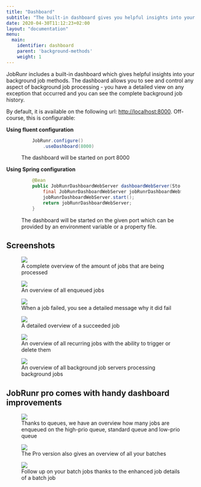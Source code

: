 ```yaml
---
title: "Dashboard"
subtitle: "The built-in dashboard gives you helpful insights into your background jobs"
date: 2020-04-30T11:12:23+02:00
layout: "documentation"
menu: 
  main: 
    identifier: dashboard
    parent: 'background-methods'
    weight: 1
---
```

JobRunr includes a built-in dashboard which gives helpful insights into your background job methods. The dashboard allows you to see and control any aspect of background job processing - you have a detailed view on any exception that occurred and you can see the complete background job history.

By default, it is available on the following url: [http://localhost:8000](http://localhost:8000). Off-course, this is configurable:

__Using fluent configuration__
<figure>

```java
    JobRunr.configure()
        .useDashboard(8000)
```
<figcaption>The dashboard will be started on port 8000</figcaption>
</figure>

__Using Spring configuration__
<figure>

```java
    @Bean
    public JobRunrDashboardWebServer dashboardWebServer(StorageProvider storageProvider, JsonMapper jsonMapper, int port) {
        final JobRunrDashboardWebServer jobRunrDashboardWebServer = new JobRunrDashboardWebServer(storageProvider, jsonMapper, port);
        jobRunrDashboardWebServer.start();
        return jobRunrDashboardWebServer;
    }
```
<figcaption>The dashboard will be started on the given port which can be provided by an environment variable or a property file.</figcaption>
</figure>


## Screenshots
<figure>
<img src="/documentation/jobrunr-overview-1.png" class="kg-image">
<figcaption>A complete overview of the amount of jobs that are being processed</figcaption>
</figure>

<figure>
<img src="/documentation/jobs-enqueued.png" class="kg-image">
<figcaption>An overview of all enqueued jobs</figcaption>
</figure>

<figure>
<img src="/documentation/job-details-failed-2.png" class="kg-image">
<figcaption>When a job failed, you see a detailed message why it did fail</figcaption>
</figure>

<figure>
<img src="/documentation/job-details-succeeded.png" class="kg-image">
<figcaption>A detailed overview of a succeeded job</figcaption>
</figure>

<figure>
<img src="/documentation/recurring-jobs-1.png" class="kg-image">
<figcaption>
An overview of all recurring jobs with the ability to trigger or delete them</figcaption>
</figure>

<figure>
<img src="/documentation/job-servers.png" class="kg-image">
<figcaption>An overview of all background job servers processing background jobs</figcaption>
</figure>

## JobRunr pro comes with handy dashboard improvements

<figure>
<img src="/documentation/jobrunr-pro-enqueued.png" class="kg-image">
<figcaption>Thanks to queues, we have an overview how many jobs are enqueued on the high-prio queue, standard queue and low-prio queue</figcaption>
</figure>

<figure>
<img src="/documentation/jobrunr-pro-batches.png" class="kg-image">
<figcaption>The Pro version also gives an overview of all your batches</figcaption>
</figure>

<figure>
<img src="/documentation/jobrunr-pro-batch-details.png" class="kg-image">
<figcaption>Follow up on your batch jobs thanks to the enhanced job details of a batch job</figcaption>
</figure>